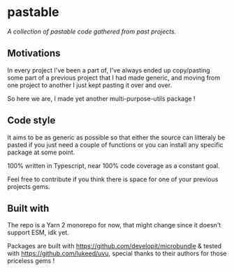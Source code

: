 # pastable

_A collection of pastable code gathered from past projects._

## Motivations

In every project I've been a part of, I've always ended up copy/pasting some part of a previous project that I had made generic, and moving from one project to another I just kept pasting it over and over.

So here we are, I made yet another multi-purpose-utils package !

## Code style

It aims to be as generic as possible so that either the source can litteraly be pasted if you just need a couple of functions or you can install any specific package at some point.

100% written in Typescript, near 100% code coverage as a constant goal.

Feel free to contribute if you think there is space for one of your previous projects gems.

## Built with

The repo is a Yarn 2 monorepo for now, that might change since it doesn't support ESM, idk yet.

Packages are built with https://github.com/developit/microbundle & tested with https://github.com/lukeed/uvu, special thanks to their authors for those priceless gems !
